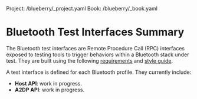 Project: /blueberry/_project.yaml
Book: /blueberry/_book.yaml

# Bluetooth Test Interfaces Summary

The Bluetooth test interfaces are Remote Procedure Call (RPC) interfaces
exposed to testing tools to trigger behaviors within a Bluetooth stack under
test. They are built using the following [requirements](
blueberry/reference/doc/overview) and [style guide](
blueberry/reference/doc/style-guide).

A test interface is defined for each Bluetooth profile. They currently include:

* **Host API**: work in progress.
* **A2DP API**: work in progress.
